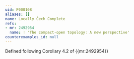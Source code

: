```yaml
---
uid: P000108
aliases: []
name: Locally Čech Complete
refs:
- mr: 2492954
  name: ! 'The compact-open topology: A new perspective'
counterexamples_id: null
---
```

Defined following Corollary 4.2 of {{mr:2492954}}
